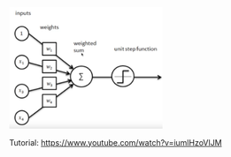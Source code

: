 <img src="./perceptron-model.png" width="55%"/>

Tutorial: https://www.youtube.com/watch?v=iumlHzoVlJM